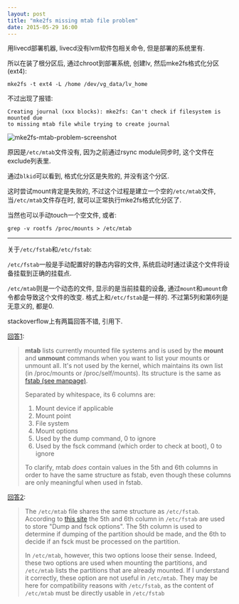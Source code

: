 ```yaml
---
layout: post
title: "mke2fs missing mtab file problem"
date: 2015-05-29 16:00
---
```


用livecd部署机器, livecd没有lvm软件包相关命令, 但是部署的系统里有.

所以在装了根分区后, 通过chroot到部署系统, 创建lv, 然后mke2fs格式化分区(ext4):

    mke2fs -t ext4 -L /home /dev/vg_data/lv_home

不过出现了报错:

    Creating journal (xxx blocks): mke2fs: Can't check if filesystem is mounted due 
    to missing mtab file while trying to create journal

![mke2fs-mtab-problem-screenshot](http://tankywoo-wb.b0.upaiyun.com/mke2fs-mtab-problem-screenshot.png!small)

原因是`/etc/mtab`文件没有, 因为之前通过rsync module同步时, 这个文件在exclude列表里.

通过`blkid`可以看到, 格式化分区是失败的, 并没有这个分区.

这时尝试mount肯定是失败的, 不过这个过程是建立一个空的`/etc/mtab`文件, 当`/etc/mtab`文件存在时, 就可以正常执行mke2fs格式化分区了.

当然也可以手动touch一个空文件, 或者:

    grep -v rootfs /proc/mounts > /etc/mtab

---

关于`/etc/fstab`和`/etc/fstab`:

`/etc/fstab`一般是手动配置好的静态内容的文件, 系统启动时通过读这个文件将设备挂载到正确的挂载点.

`/etc/mtab`则是一个动态的文件, 显示的是当前挂载的设备, 通过`mount`和`umount`命令都会导致这个文件的改变. 格式上和`/etc/fstab`是一样的. 不过第5列和第6列是无意义的, 都是0.

stackoverflow上有两篇回答不错, 引用下.

[回答1](http://serverfault.com/a/267612/173472):


> **mtab** lists currently mounted file systems and is used by the **mount** and **unmount** commands when you want to list your mounts or unmount all.  It's not used by the kernel, which maintains its own list (in /proc/mounts or /proc/self/mounts).  Its structure is the same as [fstab (see manpage)](http://linux.die.net/man/5/fstab).
> 
> Separated by whitespace, its 6 columns are:
> 
>  1. Mount device if applicable
>  2. Mount point
>  3. File system
>  4. Mount options
>  5. Used by the dump command, 0 to ignore
>  6. Used by the fsck command (which order to check at boot), 0 to ignore
> 
> To clarify, mtab *does* contain values in the 5th and 6th columns in order to have the same structure as fstab, even though these columns are only meaningful when used in fstab.


[回答2](http://serverfault.com/a/267615/173472):

> The `/etc/mtab` file shares the same structure as `/etc/fstab`. According to [this site](http://www.tuxfiles.org/linuxhelp/fstab.html) the 5th and 6th column in `/etc/fstab` are used to store "Dump and fsck options". The 5th column is used to determine if dumping of the partition should be made, and the 6th to decide if an fsck must be processed on the partition.
> 
> In `/etc/mtab`, however, this two options loose their sense. Indeed, these two options are used when mounting the partitions, and `/etc/mtab` lists the partitions that are already mounted. If I understand it correctly, these option are not useful in `/etc/mtab`. They may be here for compatibility reasons with `/etc/fstab`, as the content of `/etc/mtab` must be directly usable in `/etc/fstab`

